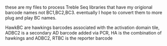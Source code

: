 these are my files to process Treble Seq libraries that have my origional barcode names not BC1,BC2,BC3. eventually I hope to convert them to more plug and play BC names.

HawkBC are hawkings barcodes associated with the activation domain tile, ADBC2 is a secondary AD barcode added via PCR, HA is the combination of hawkings and ADBC2, RTBC is the reporter barcode
